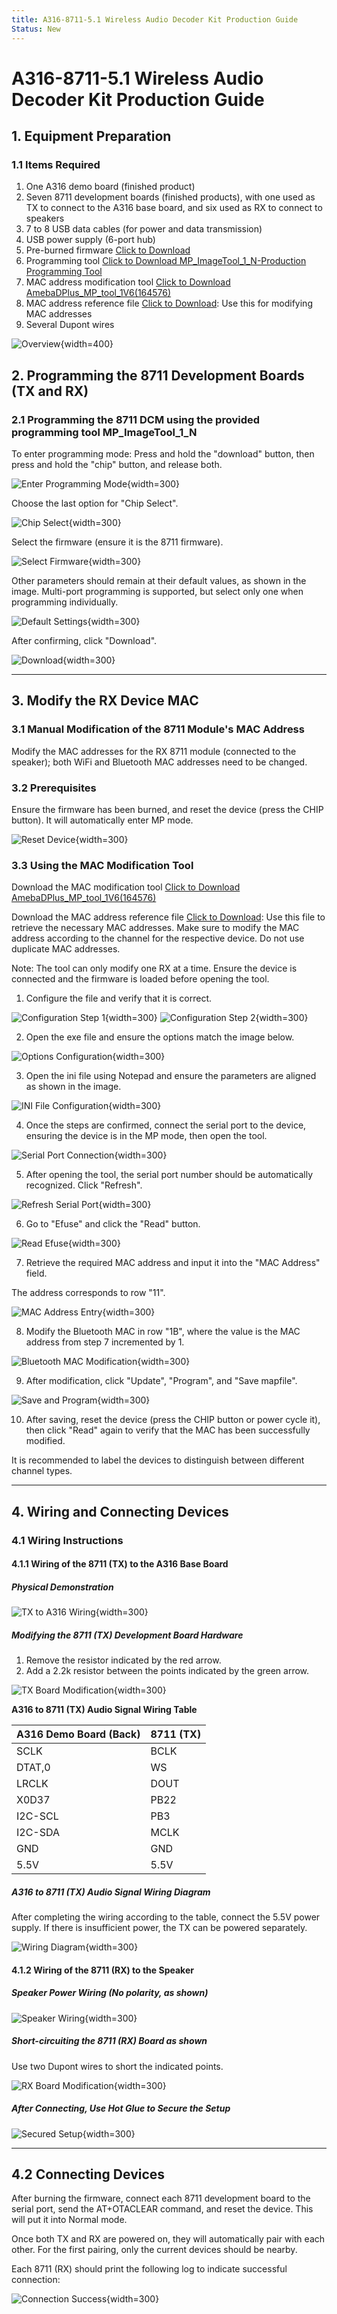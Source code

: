 ```yaml
---
title: A316-8711-5.1 Wireless Audio Decoder Kit Production Guide
Status: New
---
```


# A316-8711-5.1 Wireless Audio Decoder Kit Production Guide
## 1. Equipment Preparation

### 1.1 Items Required

1. One A316 demo board (finished product)
2. Seven 8711 development boards (finished products), with one used as TX to connect to the A316 base board, and six used as RX to connect to speakers
3. 7 to 8 USB data cables (for power and data transmission)
4. USB power supply (6-port hub)
5. Pre-burned firmware [Click to Download](../../../assets/download/a316-8711-5.1make/Image_a316-8711.bin)
6. Programming tool [Click to Download MP_ImageTool_1_N-Production Programming Tool](../../../assets/download/a316-8711-5.1make/MP_ImageTool_1_N-生产烧录工具.7z)
7. MAC address modification tool [Click to Download AmebaDPlus_MP_tool_1V6(164576)](../../../assets/download/a316-8711-5.1make/AmebaDPlus_MP_tool_1V6(164576).7z)
8. MAC address reference file [Click to Download](../../../assets/download/a316-8711-5.1make/rx-mac.txt.zip): Use this for modifying MAC addresses
9. Several Dupont wires

![Overview](../../../assets/images/a316-8711-5.1make/00.png){width=400}

## 2. Programming the 8711 Development Boards (TX and RX)

### 2.1 Programming the 8711 DCM using the provided programming tool MP_ImageTool_1_N

To enter programming mode: Press and hold the "download" button, then press and hold the "chip" button, and release both.

![Enter Programming Mode](../../../assets/images/a316-8711-5.1make/07.png){width=300}

Choose the last option for "Chip Select".

![Chip Select](../../../assets/images/a316-8711-5.1make/08.png){width=300}

Select the firmware (ensure it is the 8711 firmware).

![Select Firmware](../../../assets/images/a316-8711-5.1make/09.png){width=300}

Other parameters should remain at their default values, as shown in the image. Multi-port programming is supported, but select only one when programming individually.

![Default Settings](../../../assets/images/a316-8711-5.1make/10.png){width=300}

After confirming, click "Download".

![Download](../../../assets/images/a316-8711-5.1make/11.png){width=300}

---

## 3. Modify the RX Device MAC

### 3.1 Manual Modification of the 8711 Module's MAC Address

Modify the MAC addresses for the RX 8711 module (connected to the speaker); both WiFi and Bluetooth MAC addresses need to be changed.

### 3.2 Prerequisites

Ensure the firmware has been burned, and reset the device (press the CHIP button). It will automatically enter MP mode.

![Reset Device](../../../assets/images/a316-8711-5.1make/12.png){width=300}

### 3.3 Using the MAC Modification Tool

Download the MAC modification tool [Click to Download AmebaDPlus_MP_tool_1V6(164576)](../../../assets/download/a316-8711-5.1make/AmebaDPlus_MP_tool_1V6(164576).7z)

Download the MAC address reference file [Click to Download](../../../assets/download/a316-8711-5.1make/rx-mac.txt.zip): Use this file to retrieve the necessary MAC addresses. Make sure to modify the MAC address according to the channel for the respective device. Do not use duplicate MAC addresses.

Note: The tool can only modify one RX at a time. Ensure the device is connected and the firmware is loaded before opening the tool.

1. Configure the file and verify that it is correct.

![Configuration Step 1](../../../assets/images/a316-8711-5.1make/13.png){width=300} ![Configuration Step 2](../../../assets/images/a316-8711-5.1make/14.png){width=300}

2. Open the exe file and ensure the options match the image below.

![Options Configuration](../../../assets/images/a316-8711-5.1make/15.png){width=300}

3. Open the ini file using Notepad and ensure the parameters are aligned as shown in the image.

![INI File Configuration](../../../assets/images/a316-8711-5.1make/16.png){width=300}

4. Once the steps are confirmed, connect the serial port to the device, ensuring the device is in the MP mode, then open the tool.

![Serial Port Connection](../../../assets/images/a316-8711-5.1make/17.png){width=300}

5. After opening the tool, the serial port number should be automatically recognized. Click "Refresh".

![Refresh Serial Port](../../../assets/images/a316-8711-5.1make/18.png){width=300}

6. Go to "Efuse" and click the "Read" button.

![Read Efuse](../../../assets/images/a316-8711-5.1make/19.png){width=300}

7. Retrieve the required MAC address and input it into the "MAC Address" field.

The address corresponds to row "11".

![MAC Address Entry](../../../assets/images/a316-8711-5.1make/20.png){width=300}

8. Modify the Bluetooth MAC in row "1B", where the value is the MAC address from step 7 incremented by 1.

![Bluetooth MAC Modification](../../../assets/images/a316-8711-5.1make/21.png){width=300}

9. After modification, click "Update", "Program", and "Save mapfile".

![Save and Program](../../../assets/images/a316-8711-5.1make/22.png){width=300}

10. After saving, reset the device (press the CHIP button or power cycle it), then click "Read" again to verify that the MAC has been successfully modified.

It is recommended to label the devices to distinguish between different channel types.

---

## 4. Wiring and Connecting Devices

### 4.1 Wiring Instructions

#### 4.1.1 Wiring of the 8711 (TX) to the A316 Base Board

##### Physical Demonstration

![TX to A316 Wiring](../../../assets/images/a316-8711-5.1make/01.jpg){width=300}

##### Modifying the 8711 (TX) Development Board Hardware

1. Remove the resistor indicated by the red arrow.
2. Add a 2.2k resistor between the points indicated by the green arrow.

![TX Board Modification](../../../assets/images/a316-8711-5.1make/02.png){width=300}

**A316 to 8711 (TX) Audio Signal Wiring Table**

| A316 Demo Board (Back) | 8711 (TX) |
| ---------------------- | --------- |
| SCLK | BCLK |
| DTAT,0 | WS |
| LRCLK | DOUT |
| X0D37 | PB22 |
| I2C-SCL | PB3 |
| I2C-SDA | MCLK |
| GND | GND |
| 5.5V | 5.5V |

##### A316 to 8711 (TX) Audio Signal Wiring Diagram

After completing the wiring according to the table, connect the 5.5V power supply. If there is insufficient power, the TX can be powered separately.

![Wiring Diagram](../../../assets/images/a316-8711-5.1make/03.png){width=300}

#### 4.1.2 Wiring of the 8711 (RX) to the Speaker

##### Speaker Power Wiring (No polarity, as shown)

![Speaker Wiring](../../../assets/images/a316-8711-5.1make/04.png){width=300}

##### Short-circuiting the 8711 (RX) Board as shown

Use two Dupont wires to short the indicated points.

![RX Board Modification](../../../assets/images/a316-8711-5.1make/05.png){width=300}

##### After Connecting, Use Hot Glue to Secure the Setup

![Secured Setup](../../../assets/images/a316-8711-5.1make/06.png){width=300}

---

## 4.2 Connecting Devices

After burning the firmware, connect each 8711 development board to the serial port, send the AT+OTACLEAR command, and reset the device. This will put it into Normal mode.

Once both TX and RX are powered on, they will automatically pair with each other. For the first pairing, only the current devices should be nearby.

Each 8711 (RX) should print the following log to indicate successful connection:

![Connection Success](../../../assets/images/a316-8711-5.1make/23.png){width=300}

